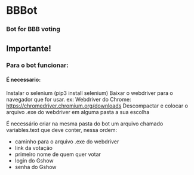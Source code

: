 # BBBot
### Bot for BBB voting

## Importante!
### Para o bot funcionar:
#### É necessario:
Instalar o selenium (pip3 install selenium)
Baixar o webdriver para o navegador que for usar.
ex: Webdriver do Chrome: https://chromedriver.chromium.org/downloads
Descompactar e colocar o arquivo .exe do webdriver em alguma pasta a sua escolha


É necessário criar na mesma pasta do bot um arquivo chamado variables.text que deve conter, nessa ordem:
- caminho para o arquivo .exe do webdriver
- link da votação
- primeiro nome de quem quer votar
- login do Gshow
- senha do Gshow
